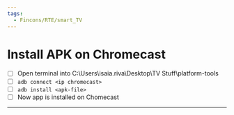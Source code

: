 ```yaml
---
tags:
  - Fincons/RTE/smart_TV
---
```


# Install APK on Chromecast

- [ ] Open terminal into C:\Users\isaia.riva\Desktop\TV Stuff\platform-tools
- [ ] `adb connect <ip chromecast>`
- [ ] `adb install <apk-file>`
- [ ] Now app is installed on Chomecast

---
